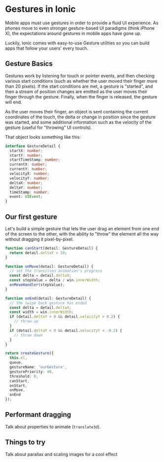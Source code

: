 ---
---

# Gestures in Ionic

Mobile apps must use gestures in order to provide a fluid UI experience. As phones move to even stronger gesture-based UI paradigms (think iPhone X), the expectations around gestures in mobile apps have gone up.

Luckily, Ionic comes with easy-to-use Gesture utilities so you can build apps that follow your users' every touch.

## Gesture Basics

Gestures work by listening for touch or pointer events, and then checking various start conditions (such as whether the user moved their finger more than 20 pixels). If the start conditions are met, a gesture is "started", and then a stream of position changes are emitted as the user moves their finger through the gesture. Finally, when the finger is released, the gesture will end.

As the user moves their finger, an object is sent containing the current coordinates of the touch, the delta or change in position since the gesture was started, and some additional information such as the velocity of the gesture (useful for "throwing" UI controls).

That object looks something like this:

```typescript
interface GestureDetail {
  startX: number;
  startY: number;
  startTimeStamp: number;
  currentX: number;
  currentY: number;
  velocityX: number;
  velocityY: number;
  deltaX: number;
  deltaY: number;
  timeStamp: number;
  event: UIEvent;
}
```

## Our first gesture

Let's build a simple gesture that lets the user drag an element from one end of the screen to the other, with the ability to "throw" the element all the way without dragging it pixel-by-pixel.

```typescript
function canStart(detail: GestureDetail) {
  return detail.deltaY > 20;
}

function onMove(detail: GestureDetail) {
  // set the transition animation's progress
  const delta = detail.deltaX;
  const stepValue = delta / win.innerWidth;
  onMoveHandler(stepValue);
}

function onEnd(detail: GestureDetail) {
  // the swipe back gesture has ended
  const delta = detail.deltaX;
  const width = win.innerWidth;
  if (detail.deltaY > 0 && detail.velocityY > 0.2) {
    // throw up
  }
  if (detail.deltaY < 0 && detail.velocityY < -0.2) {
    // throw down
  }
}

return createGesture({
  this.el,
  queue,
  gestureName: 'ourGesture',
  gesturePriority: 40,
  threshold: 0,
  canStart,
  onStart,
  onMove,
  onEnd
});
```

## Performant dragging

Talk about properties to animate (`translate3d`).

## Things to try

Talk about parallax and scaling images for a cool effect